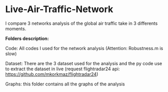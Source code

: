 # Live-Air-Traffic-Network
I compare 3 networks analysis of the global air traffic take in 3 differents moments.

**Folders description:**

Code: All codes I used for the network analysis (Attention: Robustness.m is slow) 

Dataset: There are the 3 dataset used for the analysis and the py code use to extract the dataset in live (request flightradar24 api: https://github.com/mkorkmaz/flightradar24)

Graphs: this folder contains all the graphs of the analysis
